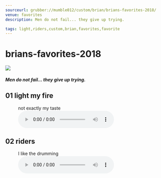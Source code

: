 ```yaml
---
sourceurl: grubber://mumble012/custom/brian/brians-favorites-2018/
venue: favorites
description: Men do not fail... they give up trying. 

tags: light,riders,custom,brian,favorites,favorite
---
```


# brians-favorites-2018

<div><div><img src="/images/abhdlogo300.png" class="img300" alt="
"/><h4><i>Men do not fail... they give up trying.</i></h4><p>
</p></div></div>



<div><h2>01    light my fire</h2><figure><figcaption>not exactly my taste</figcaption><audio controls><source src="https://billdonner.com/foobly/lightmyfire.mp3" type="audio/mpeg"/></audio></figure></div><div><h2>02    riders</h2><figure><figcaption>I like the drumming</figcaption><audio controls><source src="https://billdonner.com/foobly/lightmyfire.mp3" type="audio/mpeg"/></audio></figure></div>